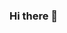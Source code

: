 ### Hi there 👋

<!--[![GitHub Stats](https://github-readme-stats.vercel.app/api?username=geega&theme=dark&show_icons=true&hide=issues,contribs)](https://github.com/geega/)
-->


<!-- [![Top Langs](https://github-readme-stats.vercel.app/api/top-langs/?username=geega&theme=dark&hide=jupyter%20notebook,php,vue,html,css,go&langs_count=8&layout=compact)](https://github.com/geega/) -->
 



<!--
**geega/geega** is a ✨ _special_ ✨ repository because its `README.md` (this file) appears on your GitHub profile.

Here are some ideas to get you started:

- 🔭 I’m currently working on ...
- 🌱 I’m currently learning ...
- 👯 I’m looking to collaborate on ...
- 🤔 I’m looking for help with ...
- 💬 Ask me about ...
- 📫 How to reach me: ...
- 😄 Pronouns: ...
- ⚡ Fun fact: ...
-->
